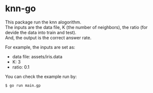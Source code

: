 # knn-go

This package run the knn alogorithm.<br>
The inputs are the data file, K (the number of neighbors), the ratio (for devide the data into train and test).<br>
And, the output is the correct answer rate.

For example, the inputs are set as:

  - data file: assets/iris.data
  - K: 3
  - ratio: 0.1

You can check the example run by:
```bash
$ go run main.gp
```
